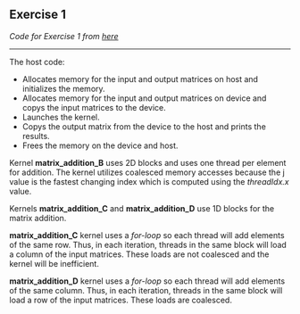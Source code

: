 ## Exercise 1

*Code for Exercise 1 from [here](../../exercises/README.MD)*

---

The host code:

- Allocates memory for the input and output matrices on host and initializes the memory.
- Allocates memory for the input and output matrices on device and copys the input matrices to the device.
- Launches the kernel.
- Copys the output matrix from the device to the host and prints the results.
- Frees the memory on the device and host.


Kernel **matrix_addition_B** uses 2D blocks and uses one thread per element for addition. The kernel utilizes coalesced memory accesses because the j value is the fastest changing index which is computed using the *threadIdx.x* value.

Kernels **matrix_addition_C** and **matrix_addition_D** use 1D blocks for the matrix addition.

**matrix_addition_C** kernel uses a *for-loop* so each thread will add elements of the same row. Thus, in each iteration, threads in the same block will load a column of the input matrices. These loads are not coalesced and the kernel will be inefficient.

**matrix_addition_D** kernel uses a *for-loop* so each thread will add elements of the same column. Thus, in each iteration, threads in the same block will load a row of the input matrices. These loads are coalesced.